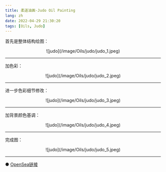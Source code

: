 ```yaml
---
title: 柔道油画-Judo Oil Painting
lang: zh
date: 2022-04-29 21:30:20
tags: [Oils, Judo]
---
```


首先是整体结构绘图：

<center>![judo](/image/Oils/judo/judo_1.jpeg)</center>

----------------------------------------  

加色彩：

<center>![judo](/image/Oils/judo/judo_2.jpeg)</center>

----------------------------------------  

进一步色彩细节修改：

<center>![judo](/image/Oils/judo/judo_3.jpeg)</center>

----------------------------------------  

加背景颜色基调：

<center>![judo](/image/Oils/judo/judo_4.jpeg)</center>

----------------------------------------  

完成图：

<center>![judo](/image/Oils/judo/judo_5.jpeg)</center>

----------------------------------------  

● [OpenSea链接](https://opensea.io/assets/ethereum/0x495f947276749ce646f68ac8c248420045cb7b5e/5538608732828411082250453030091092578936762873171210564831323257723697496065 "Judo Oil Painting")

<nft-card
contractAddress="0x495f947276749ce646f68ac8c248420045cb7b5e"
tokenId="5538608732828411082250453030091092578936762873171210564831323257723697496065">
</nft-card>
<script src="https://unpkg.com/embeddable-nfts/dist/nft-card.min.js"></script>
